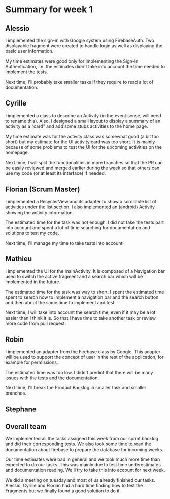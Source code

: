 # Summary for week 1

## Alessio

I implemented the sign-in with Google system using FirebaseAuth. Two displayable fragment were created to handle login as well as displaying the basic user information.
 
My time estimates were good only for implementing the Sign-In Authentication, i.e. the estimates didn't take into account the time needed to implement the tests. 

Next time, I'll probably take smaller tasks if they require to read a lot of documentation. 

## Cyrille

I implemented a class to describe an Activity (in the event sense, will need to rename this). Also, I designed a small layout to display a summary of an activity as a "card" and add some stubs activities to the home page.

My time estimate was for the activity class was somewhat good (a bit too short) but my estimate for the UI activity card was too short. It is mainly because of some problems to test the UI for the upcoming activities on the homepage.

Next time, I will split the functionalities in more branches so that the PR can be easily reviewed and merged earlier during the week so that others can use my code (or at least its interface) if needed.

## Florian (Scrum Master)

I implemented a RecyclerView and its adapter to show a scrollable list of activities under the list section. I also implemented an (android) Activity showing the activity information.

The estimated time for the task was not enough. I did not take the tests part into account and spent a lot of time searching for documentation and solutions to test my code.

Next time, I'll manage my time to take tests into account.

## Mathieu

I implemented the UI for the mainActivity. It is composed of a Navigation bar used to switch the active fragment and a search bar which will be implemented in the future.

The estimated time for the task was way to short. I spent the estimated time spent to search how to implement a navigation bar and the search button and then about the same time to implement and test.

Next time, I will take into account the search time, even if it may be a lot easier than I think it is. So that I have time to take another task or review more code from pull request.

## Robin

I implemented an adapter from the Firebase class by Google. This adapter will be used to support the concept of user in the rest of the application, for example for permissions.

The estimated time was too low. I didn't predict that there will be many issues with the tests and the documentation.

Next time, I'll break the Product Backlog in smaller task and smaller branches.

## Stephane

## Overall team

We implemented all the tasks assigned this week from our sprint backlog and did their corresponding tests. We also took some time to read the documentation about firebase to prepare the database for incoming weeks.

Our time estimates were bad in general and we took much more time than expected to do our tasks. This was mainly due to test time underestimates and documentation reading. We'll try to take this into account for next week.

We did a meeting on tuesday and most of us already finished our tasks. Alessio, Cyrille and Florian had a hard time finding how to test the Fragments but we finally found a good solution to do it.
